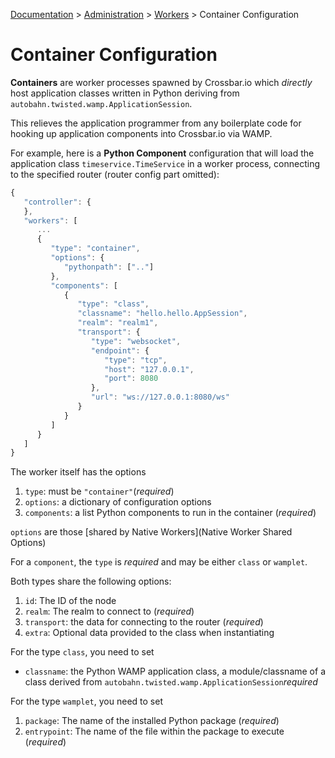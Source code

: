 [Documentation](.) > [Administration](Administration) > [Workers](Workers) > Container Configuration

# Container Configuration

**Containers** are worker processes spawned by Crossbar.io which *directly* host application classes written in Python deriving from `autobahn.twisted.wamp.ApplicationSession`.

This relieves the application programmer from any boilerplate code for hooking up application components into Crossbar.io via WAMP.

For example, here is a **Python Component** configuration that will load the application class `timeservice.TimeService` in a worker process, connecting to the specified router (router config part omitted):

```javascript
{
   "controller": {
   },
   "workers": [
      ...
      {
         "type": "container",
         "options": {
            "pythonpath": [".."]
         },
         "components": [
            {
               "type": "class",
               "classname": "hello.hello.AppSession",
               "realm": "realm1",
               "transport": {
                  "type": "websocket",
                  "endpoint": {
                     "type": "tcp",
                     "host": "127.0.0.1",
                     "port": 8080
                  },
                  "url": "ws://127.0.0.1:8080/ws"
               }
            }
         ]
      }
   ]
}
```

The worker itself has the options

1. `type`: must be `"container"`(*required*)
2. `options`: a dictionary of configuration options
3. `components`: a list Python components to run in the container (*required*)

`options` are those [shared by Native Workers](Native Worker Shared Options)

For a `component`, the `type` is *required* and may be either `class` or `wamplet`.

Both types share the following options:

1. `id`: The ID of the node
2. `realm`: The realm to connect to (*required*)
3. `transport`: the data for connecting to the router (*required*)
4. `extra`: Optional data provided to the class when instantiating

For the type `class`, you need to set

* `classname`: the Python WAMP application class, a module/classname of a class derived from `autobahn.twisted.wamp.ApplicationSession`*required*

For the type `wamplet`, you need to set

1. `package`: The name of the installed Python package (*required*)
2. `entrypoint`: The name of the file within the package to execute (*required*)


